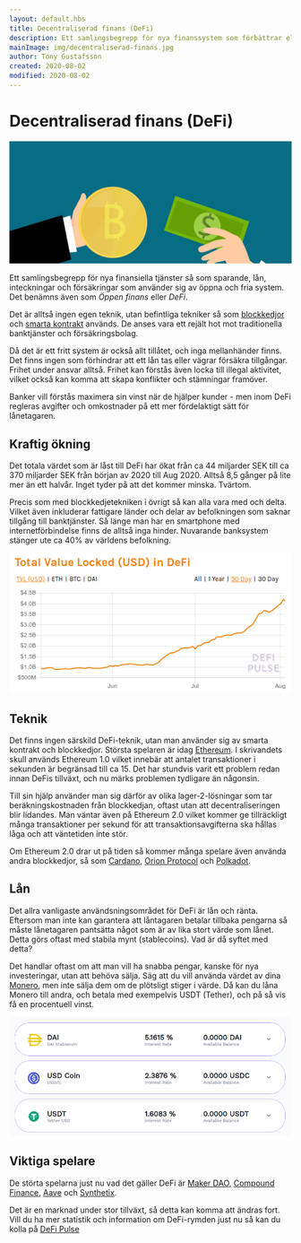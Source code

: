 ```yaml
---
layout: default.hbs
title: Decentraliserad finans (DeFi)
description: Ett samlingsbegrepp för nya finanssystem som förbättrar eller ersätter banktjänster med öppna och fria system - med hjälp av blockkedjor och smarta kontrakt.
mainImage: img/decentraliserad-finans.jpg
author: Tony Gustafsson
created: 2020-08-02
modified: 2020-08-02
---
```


# Decentraliserad finans (DeFi)

![Decentraliserad finans](../img/decentraliserad-finans.jpg 'Decentraliserad finans')

Ett samlingsbegrepp för nya finansiella tjänster så som sparande, lån, inteckningar och försäkringar som använder sig av öppna och fria system. Det benämns även som _Öppen finans_ eller _DeFi_.

Det är alltså ingen egen teknik, utan befintliga tekniker så som [blockkedjor](/tekniker/blockkedjor.html) och [smarta kontrakt](/tekniker/smarta-kontrakt.html) används. De anses vara ett rejält hot mot traditionella banktjänster och försäkringsbolag.

Då det är ett fritt system är också allt tillåtet, och inga mellanhänder finns. Det finns ingen som förhindrar att ett lån tas eller vägrar försäkra tillgångar. Frihet under ansvar alltså. Frihet kan förstås även locka till illegal aktivitet, vilket också kan komma att skapa konflikter och stämningar framöver.

Banker vill förstås maximera sin vinst när de hjälper kunder - men inom DeFi regleras avgifter och omkostnader på ett mer fördelaktigt sätt för lånetagaren.

## Kraftig ökning

Det totala värdet som är låst till DeFi har ökat från ca 44 miljarder SEK till ca 370 miljarder SEK från början av 2020 till Aug 2020. Alltså 8,5 gånger på lite mer än ett halvår. Inget tyder på att det kommer minska. Tvärtom.

Precis som med blockkedjetekniken i övrigt så kan alla vara med och delta. Vilket även inkluderar fattigare länder och delar av befolkningen som saknar tillgång till banktjänster. Så länge man har en smartphone med internetförbindelse finns de alltså inga hinder. Nuvarande banksystem stänger ute ca 40% av världens befolkning.

![Tillväxten för DeFi](../img/decentraliserad-finans-tillvaxt.png 'Tillväxten för DeFi')

## Teknik

Det finns ingen särskild DeFi-teknik, utan man använder sig av smarta kontrakt och blockkedjor. Största spelaren är idag [Ethereum](/kryptovalutor/ethereum.html). I skrivandets skull används Ethereum 1.0 vilket innebär att antalet transaktioner i sekunden är begränsad till ca 15. Det har stundvis varit ett problem redan innan DeFis tillväxt, och nu märks problemen tydligare än någonsin.

Till sin hjälp använder man sig därför av olika lager-2-lösningar som tar beräkningskostnaden från blockkedjan, oftast utan att decentraliseringen blir lidandes. Man väntar även på Ethereum 2.0 vilket kommer ge tillräckligt många transaktioner per sekund för att transaktionsavgifterna ska hållas låga och att väntetiden inte stör.

Om Ethereum 2.0 drar ut på tiden så kommer många spelare även använda andra blockkedjor, så som [Cardano](/kryptovalutor/cardano.html), [Orion Protocol](https://www.orionprotocol.io/) och [Polkadot](https://polkadot.network/).

## Lån

Det allra vanligaste användsningsområdet för DeFi är lån och ränta. Eftersom man inte kan
garantera att låntagaren betalar tillbaka pengarna så måste lånetagaren pantsätta något som är av lika stort värde som lånet. Detta görs oftast med stabila mynt (stablecoins). Vad är då syftet med detta?

Det handlar oftast om att man vill ha snabba pengar, kanske för nya investeringar, utan att behöva sälja. Säg att du vill använda värdet av dina [Monero](/kryptovalutor/monero.html), men inte sälja dem om de plötsligt stiger i värde. Då kan du låna Monero till andra, och betala med exempelvis USDT (Tether), och på så vis få en procentuell vinst.

![Lån genom DeFi](../img/decentraliserad-finans-lan.png 'Lån genom DeFi')

## Viktiga spelare

De störta spelarna just nu vad det gäller DeFi är [Maker DAO](https://makerdao.com/), [Compound Finance](https://compound.finance/), [Aave](https://aave.com/) och [Synthetix](https://synthetix.io/).

Det är en marknad under stor tillväxt, så detta kan komma att ändras fort. Vill du ha mer statistik och information om DeFi-rymden just nu så kan du kolla på [DeFi Pulse](https://defipulse.com/)

